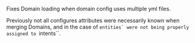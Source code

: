 Fixes Domain loading when domain config uses multiple yml files.

Previously not all configures attributes were necessarily known
when merging Domains, and in the case of ``entities`
were not being properly assigned to ``intents``.